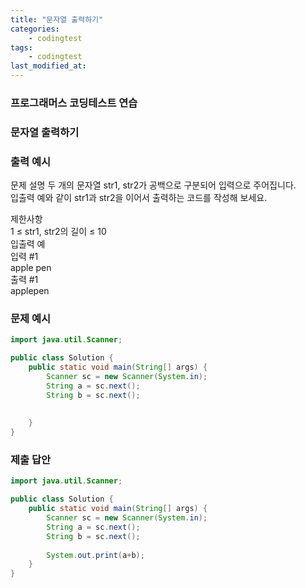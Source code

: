 ```yaml
---
title: "문자열 출력하기"
categories: 
    - codingtest
tags:
    - codingtest
last_modified_at:
---
```


### 프로그래머스 코딩테스트 연습

### 문자열 출력하기

### 출력 예시
문제 설명
두 개의 문자열 str1, str2가 공백으로 구분되어 입력으로 주어집니다.  
입출력 예와 같이 str1과 str2을 이어서 출력하는 코드를 작성해 보세요.  

제한사항  
1 ≤ str1, str2의 길이 ≤ 10   
입출력 예  
입력 #1  
apple pen  
출력 #1  
applepen  

### 문제 예시
```java
import java.util.Scanner;

public class Solution {
    public static void main(String[] args) {
        Scanner sc = new Scanner(System.in);
        String a = sc.next();
        String b = sc.next();
        
        
    }
}

```

### 제출 답안
```java
import java.util.Scanner;

public class Solution {
    public static void main(String[] args) {
        Scanner sc = new Scanner(System.in);
        String a = sc.next();
        String b = sc.next();
        
        System.out.print(a+b);
    }
}

```